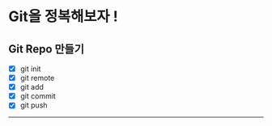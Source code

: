 # Git을 정복해보자 !

## Git Repo 만들기
- [x] git init
- [x] git remote 
- [x] git add
- [x] git commit
- [x] git push

---
